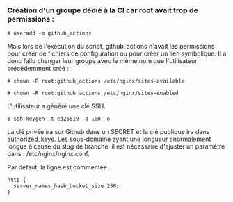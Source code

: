 ### Création d'un groupe dédié à la CI car root avait trop de permissions :

```# useradd -m github_actions```

Mais lors de l'exécution du script, github_actions n'avait les permissions pour créer de fichiers de configuration ou pour créer un lien symbolique.
Il a donc fallu changer leur groupe avec le même nom que l'utilisateur précédemment créé :

```# chown -R root:github_actions /etc/nginx/sites-available```

```# chown -R root:github_actions /etc/nginx/sites-enabled```

L'utilisateur a généré une clé SSH.

```$ ssh-keygen -t ed25519 -a 100 -o```

La clé privée ira sur Github dans un SECRET et la clé publique ira dans authorized_keys.
Les sous-domaine ayant une longueur anormalement longue à cause du slug de branche, il est nécessaire d'ajuster un paramètre dans : /etc/nginx/nginx.conf.

Par défaut, la ligne est commentée.

```
http {
  server_names_hash_bucket_size 256;
}
```
